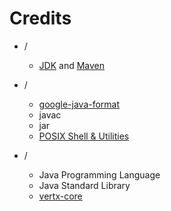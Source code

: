 # Credits

- /
    - [JDK](https://github.com/openjdk/jdk) and [Maven](https://github.com/apache/maven)

- /
    - [google-java-format](https://github.com/google/google-java-format)
    - javac
    - jar
    - [POSIX Shell & Utilities](https://pubs.opengroup.org/onlinepubs/9799919799)

- /
    - Java Programming Language
    - Java Standard Library
    - [vertx-core](https://github.com/eclipse-vertx/vert.x)
